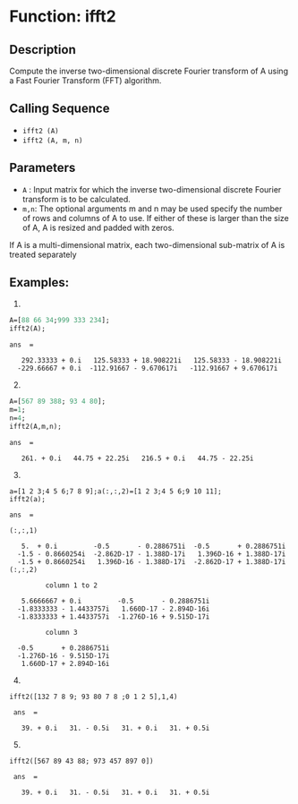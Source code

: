 # Function:  ifft2

## Description
Compute the inverse two-dimensional discrete Fourier transform of A using a Fast Fourier Transform (FFT) algorithm.

## Calling Sequence
- `ifft2 (A)`
- `ifft2 (A, m, n)`

## Parameters
- `A` : Input matrix for which the inverse two-dimensional discrete Fourier transform is to be calculated.
- `m,n`: The optional arguments m and n may be used specify the number of rows and columns of A to use. If either of these is larger than the size of A, A is resized and padded with zeros.

If A is a multi-dimensional matrix, each two-dimensional sub-matrix of A is treated separately

## Examples:
1.
```scilab
A=[88 66 34;999 333 234];
ifft2(A);
```
```output
ans  =

   292.33333 + 0.i   125.58333 + 18.908221i   125.58333 - 18.908221i
  -229.66667 + 0.i  -112.91667 - 9.670617i   -112.91667 + 9.670617i 
```
2.
```scilab
A=[567 89 388; 93 4 80];
m=1;
n=4;
ifft2(A,m,n);
```
```output
ans  =

   261. + 0.i   44.75 + 22.25i   216.5 + 0.i   44.75 - 22.25i
```
3.
```
a=[1 2 3;4 5 6;7 8 9];a(:,:,2)=[1 2 3;4 5 6;9 10 11];
ifft2(a);

```
```
ans  =

(:,:,1)

   5.  + 0.i         -0.5       - 0.2886751i  -0.5       + 0.2886751i
  -1.5 - 0.8660254i  -2.862D-17 - 1.388D-17i   1.396D-16 + 1.388D-17i
  -1.5 + 0.8660254i   1.396D-16 - 1.388D-17i  -2.862D-17 + 1.388D-17i
(:,:,2)

         column 1 to 2

   5.6666667 + 0.i         -0.5       - 0.2886751i
  -1.8333333 - 1.4433757i   1.660D-17 - 2.894D-16i
  -1.8333333 + 1.4433757i  -1.276D-16 + 9.515D-17i

         column 3

  -0.5       + 0.2886751i
  -1.276D-16 - 9.515D-17i
   1.660D-17 + 2.894D-16i
  ```
4.
```
ifft2([132 7 8 9; 93 80 7 8 ;0 1 2 5],1,4)
```
```
 ans  =

   39. + 0.i   31. - 0.5i   31. + 0.i   31. + 0.5i
 ```
5.
```
ifft2([567 89 43 88; 973 457 897 0])
```
```
 ans  =

   39. + 0.i   31. - 0.5i   31. + 0.i   31. + 0.5i
   ```




